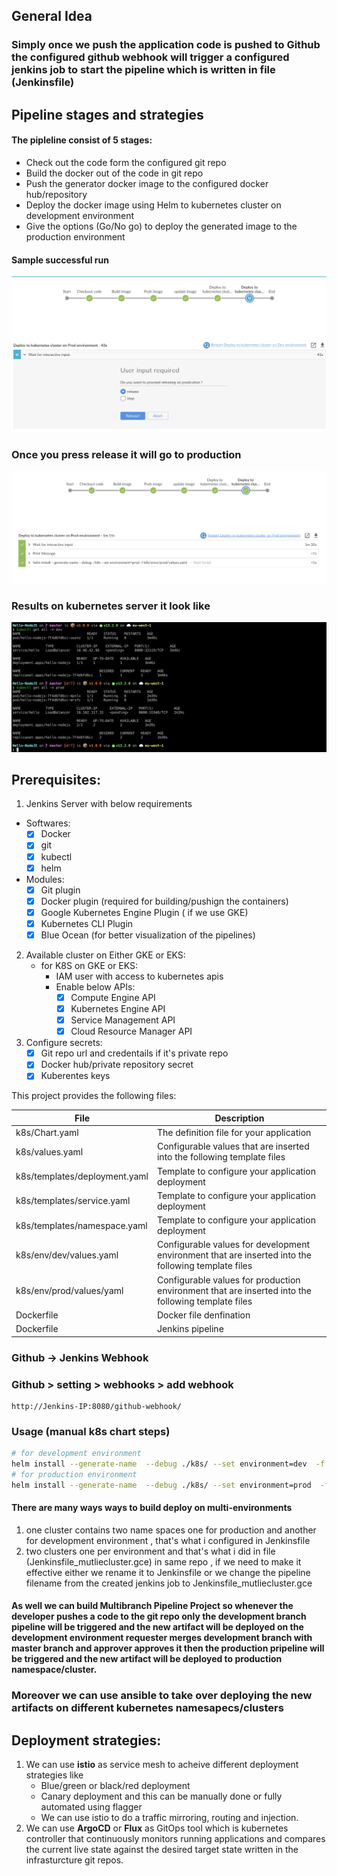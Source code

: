 ## General Idea
### Simply once we push the application code is pushed to Github the configured github webhook will trigger a configured jenkins job to start the pipeline which is written in file (Jenkinsfile)

## Pipeline stages and strategies 
#### The pipleline consist of 5 stages: 
- Check out the code form the configured git repo 
- Build the docker out of the code in git repo
- Push the generator docker image to the configured docker hub/repository 
- Deploy the docker image using Helm to kubernetes cluster on development environment 
- Give the options (Go/No go) to deploy the generated image to the production environment

#### Sample successful run
![Pipeline demo](pipeline-dev.png)
### Once you press release it will go to production 
![Pipeline demo](pipeline-prod.png)
### Results on kubernetes server it look like 
![Pipeline demo](k8s-output.png)

## Prerequisites: 
1. Jenkins Server with below requirements 
- Softwares: 
  - [x] Docker
  - [x] git
  - [x] kubectl 
  - [x] helm 
- Modules: 
  - [x] Git plugin
  - [x] Docker plugin (required for building/pushign the containers)
  - [x] Google Kubernetes Engine Plugin ( if we use GKE)
  - [x] Kubernetes CLI Plugin
  - [x] Blue Ocean (for better visualization of the pipelines)
  
2. Available cluster on Either GKE or EKS: 
   - for K8S on GKE or EKS: 
      - IAM user with access to kubernetes apis
      - Enable below APIs:
        - [x] Compute Engine API
        - [x] Kubernetes Engine API
        - [x] Service Management API
        - [x] Cloud Resource Manager API

3. Configure secrets:
   - [x] Git repo url and credentails if it's private repo  
   - [x] Docker hub/private repository secret
   - [x] Kuberentes keys

This project provides the following files:

|File	| Description| 
|--------------------------- | -----------------------------|
|k8s/Chart.yaml |	The definition file for your application| 
|k8s/values.yaml | Configurable values that are inserted into the following template files| 
|k8s/templates/deployment.yaml | Template to configure your application deployment|
|k8s/templates/service.yaml | Template to configure your application deployment|
|k8s/templates/namespace.yaml	| Template to configure your application deployment| 
|k8s/env/dev/values.yaml | Configurable values for development environment that are inserted into the following template files|
|k8s/env/prod/values/yaml	| Configurable values for production environment that are inserted into the following template files| 
|Dockerfile |	Docker file denfination |
|Dockerfile |	Jenkins pipeline |

### Github -> Jenkins Webhook 
### Github > setting > webhooks > add webhook
```
http://Jenkins-IP:8080/github-webhook/
```

### Usage (manual k8s chart steps)
```bash
# for development environment 
helm install --generate-name  --debug ./k8s/ --set environment=dev  -f k8s/envs/dev/values.yaml
# for production environment 
helm install --generate-name  --debug ./k8s/ --set environment=prod  -f k8s/envs/prod/values.yaml
```

#### There are many ways ways to build deploy on multi-environments
1. one cluster contains two name spaces one for production and another for development environment , that's what i configured in Jenkinsfile
2. two clusters one per environment and that's what i did in file (Jenkinsfile_mutliecluster.gce) in same repo , if we need to make it effective either we rename it to Jenkinsfile or we change the pipeline filename from the created jenkins job to Jenkinsfile_mutliecluster.gce

#### As well we can build Multibranch Pipeline Project so whenever the developer pushes a code to the git repo only the development branch pipeline will be triggered and the new artifact will be deployed on the development environment requester merges development branch with master branch and approver approves it then the production pripeline will be triggered and the new artifact will be deployed to production namespace/cluster. 

### Moreover we can use **ansible** to take over deploying the new artifacts on different kubernetes namesapecs/clusters 

## Deployment strategies: 
1. We can use **istio** as service mesh to acheive different deployment strategies like 
   - Blue/green or black/red deployment
   - Canary deployment and this can be manually done or fully automated using flagger 
   - We can use istio to do a traffic mirroring, routing and injection. 
2. We can use **ArgoCD** or **Flux** as GitOps tool which is kubernetes controller that continuously monitors running applications and compares the current live state against the desired target state written in the infrasturcture git repos.   
